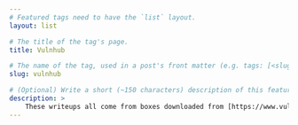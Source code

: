 ```yaml
---
# Featured tags need to have the `list` layout.
layout: list

# The title of the tag's page.
title: Vulnhub

# The name of the tag, used in a post's front matter (e.g. tags: [<slug>]).
slug: vulnhub

# (Optional) Write a short (~150 characters) description of this featured tag.
description: >
	These writeups all come from boxes downloaded from [https://www.vulnhub.com](https://www.vulnub.com). All the writeups are written by me.
---
```

